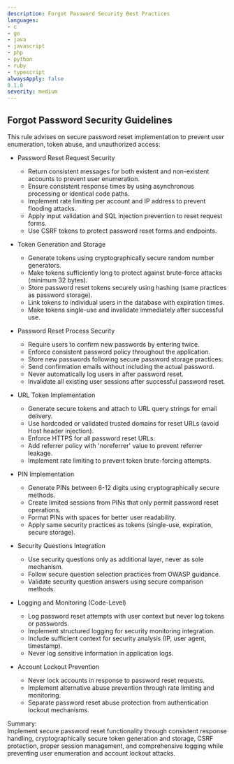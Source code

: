```yaml
---
description: Forgot Password Security Best Practices
languages:
- c
- go
- java
- javascript
- php
- python
- ruby
- typescript
alwaysApply: false
0.1.0
severity: medium
---
```


## Forgot Password Security Guidelines

This rule advises on secure password reset implementation to prevent user enumeration, token abuse, and unauthorized access:

- Password Reset Request Security
  - Return consistent messages for both existent and non-existent accounts to prevent user enumeration.
  - Ensure consistent response times by using asynchronous processing or identical code paths.
  - Implement rate limiting per account and IP address to prevent flooding attacks.
  - Apply input validation and SQL injection prevention to reset request forms.
  - Use CSRF tokens to protect password reset forms and endpoints.

- Token Generation and Storage
  - Generate tokens using cryptographically secure random number generators.
  - Make tokens sufficiently long to protect against brute-force attacks (minimum 32 bytes).
  - Store password reset tokens securely using hashing (same practices as password storage).
  - Link tokens to individual users in the database with expiration times.
  - Make tokens single-use and invalidate immediately after successful use.

- Password Reset Process Security
  - Require users to confirm new passwords by entering twice.
  - Enforce consistent password policy throughout the application.
  - Store new passwords following secure password storage practices.
  - Send confirmation emails without including the actual password.
  - Never automatically log users in after password reset.
  - Invalidate all existing user sessions after successful password reset.

- URL Token Implementation
  - Generate secure tokens and attach to URL query strings for email delivery.
  - Use hardcoded or validated trusted domains for reset URLs (avoid Host header injection).
  - Enforce HTTPS for all password reset URLs.
  - Add referrer policy with 'noreferrer' value to prevent referrer leakage.
  - Implement rate limiting to prevent token brute-forcing attempts.

- PIN Implementation
  - Generate PINs between 6-12 digits using cryptographically secure methods.
  - Create limited sessions from PINs that only permit password reset operations.
  - Format PINs with spaces for better user readability.
  - Apply same security practices as tokens (single-use, expiration, secure storage).

- Security Questions Integration
  - Use security questions only as additional layer, never as sole mechanism.
  - Follow secure question selection practices from OWASP guidance.
  - Validate security question answers using secure comparison methods.

- Logging and Monitoring (Code-Level)
  - Log password reset attempts with user context but never log tokens or passwords.
  - Implement structured logging for security monitoring integration.
  - Include sufficient context for security analysis (IP, user agent, timestamp).
  - Never log sensitive information in application logs.

- Account Lockout Prevention
  - Never lock accounts in response to password reset requests.
  - Implement alternative abuse prevention through rate limiting and monitoring.
  - Separate password reset abuse protection from authentication lockout mechanisms.

Summary:  
Implement secure password reset functionality through consistent response handling, cryptographically secure token generation and storage, CSRF protection, proper session management, and comprehensive logging while preventing user enumeration and account lockout attacks.
